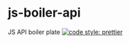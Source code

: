 # js-boiler-api

JS API boiler plate
[![code style: prettier](https://img.shields.io/badge/code_style-prettier-ff69b4.svg?style=flat-square)](https://github.com/prettier/prettier)
